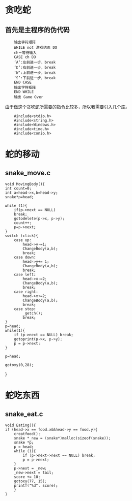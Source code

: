 # 贪吃蛇

## 首先是主程序的伪代码

        输出字符矩阵
        WHILE not 游戏结束 DO
        ch＝等待输入
        CASE ch DO
        ‘A’:左前进一步，break 
        ‘D’:右前进一步，break    
        ‘W’:上前进一步，break    
        ‘S’:下前进一步，break    
        END CASE
        输出字符矩阵
        END WHILE
        输出 Game Over

由于做这个贪吃蛇所需要的指令比较多，所以我需要引入几个库。
        
        #include<stdio.h>
        #include<string.h>
        #include<Windows.h>
        #include<time.h>
        #include<conio.h>

 # 蛇的移动
 ## snake_move.c
    
    void MovingBody(){
	int count=0;
	int a=head->x,b=head->y;
	snake*p=head;

	while (1){
		if(p->next == NULL)
		break;
		gotodelete(p->x, p->y);
		count++;
		p=p->next;
	}
	switch (click){
		case up:
			head->y-=1;
			ChangeBody(a,b);
			break;
		case down:
			head->y+= 1;
			ChangeBody(a,b);
			break;
		case left:
			head->x-=2;
			ChangeBody(a,b);
			break;
		case right:
			head->x+=2;
			ChangeBody(a,b);
			break;
		case stop:
			_getch();
			break;
	}
	p=head;
	while(1){
		if (p->next == NULL) break;
		gotoprint(p->x, p->y);
		p = p->next;
	}
	
	p=head;
	 
	gotoxy(0,28);
	
}

# 蛇吃东西
## snake_eat.c

    void Eating(){
	if (head->x == food.x&&head->y == food.y){
		creatfood();
		snake *_new = (snake*)malloc(sizeof(snake));
		snake *p;
		p = head;
		while (1){
			if (p->next->next == NULL) break;
			p = p->next;
		}
		p->next = _new;
		_new->next = tail;
		score += 10;
		gotoxy(77, 15);
		printf("%d", score);
	    }
    }